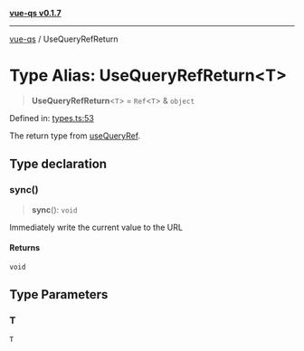 [**vue-qs v0.1.7**](../README.md)

***

[vue-qs](../README.md) / UseQueryRefReturn

# Type Alias: UseQueryRefReturn\<T\>

> **UseQueryRefReturn**\<`T`\> = `Ref`\<`T`\> & `object`

Defined in: [types.ts:53](https://github.com/iamsomraj/vue-qs/blob/b9909ff029be0e52ce297bc89945187d8e2b539f/src/types.ts#L53)

The return type from [useQueryRef](../functions/useQueryRef.md).

## Type declaration

### sync()

> **sync**(): `void`

Immediately write the current value to the URL

#### Returns

`void`

## Type Parameters

### T

`T`

